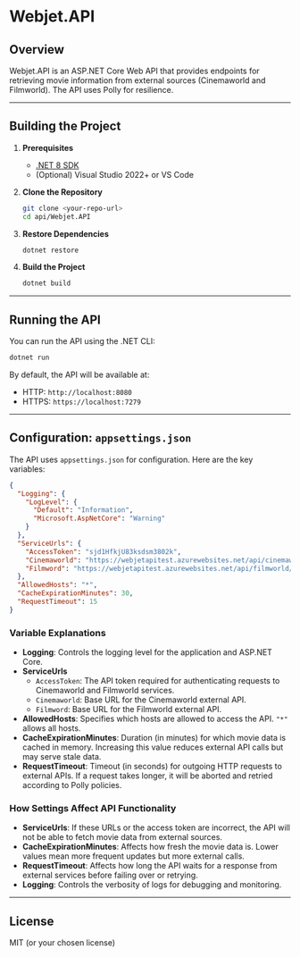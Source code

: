 # Webjet.API

## Overview

Webjet.API is an ASP.NET Core Web API that provides endpoints for retrieving movie information from external sources (Cinemaworld and Filmworld). The API uses Polly for resilience.

---

## Building the Project

1. **Prerequisites**
   - [.NET 8 SDK](https://dotnet.microsoft.com/download/dotnet/8.0)
   - (Optional) Visual Studio 2022+ or VS Code

2. **Clone the Repository**
   ```sh
   git clone <your-repo-url>
   cd api/Webjet.API
   ```

3. **Restore Dependencies**
   ```sh
   dotnet restore
   ```

4. **Build the Project**
   ```sh
   dotnet build
   ```

---

## Running the API

You can run the API using the .NET CLI:

```sh
dotnet run
```

By default, the API will be available at:
- HTTP: `http://localhost:8080`
- HTTPS: `https://localhost:7279`

---

## Configuration: `appsettings.json`

The API uses `appsettings.json` for configuration. Here are the key variables:

```json
{
  "Logging": {
    "LogLevel": {
      "Default": "Information",
      "Microsoft.AspNetCore": "Warning"
    }
  },
  "ServiceUrls": {
    "AccessToken": "sjd1HfkjU83ksdsm3802k",
    "Cinemaworld": "https://webjetapitest.azurewebsites.net/api/cinemaworld/",
    "Filmword": "https://webjetapitest.azurewebsites.net/api/filmworld/"
  },
  "AllowedHosts": "*",
  "CacheExpirationMinutes": 30,
  "RequestTimeout": 15
}
```

### Variable Explanations

- **Logging**: Controls the logging level for the application and ASP.NET Core.
- **ServiceUrls**
  - `AccessToken`: The API token required for authenticating requests to Cinemaworld and Filmworld services.
  - `Cinemaworld`: Base URL for the Cinemaworld external API.
  - `Filmword`: Base URL for the Filmworld external API.
- **AllowedHosts**: Specifies which hosts are allowed to access the API. `"*"` allows all hosts.
- **CacheExpirationMinutes**: Duration (in minutes) for which movie data is cached in memory. Increasing this value reduces external API calls but may serve stale data.
- **RequestTimeout**: Timeout (in seconds) for outgoing HTTP requests to external APIs. If a request takes longer, it will be aborted and retried according to Polly policies.

### How Settings Affect API Functionality

- **ServiceUrls**: If these URLs or the access token are incorrect, the API will not be able to fetch movie data from external sources.
- **CacheExpirationMinutes**: Affects how fresh the movie data is. Lower values mean more frequent updates but more external calls.
- **RequestTimeout**: Affects how long the API waits for a response from external services before failing over or retrying.
- **Logging**: Controls the verbosity of logs for debugging and monitoring.

---

## License

MIT (or your chosen license)